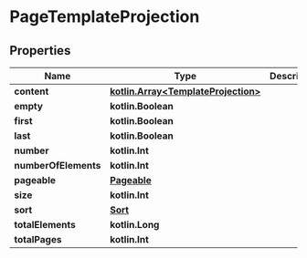 
# PageTemplateProjection

## Properties
Name | Type | Description | Notes
------------ | ------------- | ------------- | -------------
**content** | [**kotlin.Array&lt;TemplateProjection&gt;**](TemplateProjection.md) |  |  [optional]
**empty** | **kotlin.Boolean** |  |  [optional]
**first** | **kotlin.Boolean** |  |  [optional]
**last** | **kotlin.Boolean** |  |  [optional]
**number** | **kotlin.Int** |  |  [optional]
**numberOfElements** | **kotlin.Int** |  |  [optional]
**pageable** | [**Pageable**](Pageable.md) |  |  [optional]
**size** | **kotlin.Int** |  |  [optional]
**sort** | [**Sort**](Sort.md) |  |  [optional]
**totalElements** | **kotlin.Long** |  |  [optional]
**totalPages** | **kotlin.Int** |  |  [optional]



